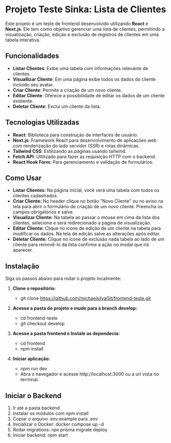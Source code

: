 # Projeto Teste Sinka: Lista de Clientes

Este projeto é um teste de frontend desenvolvido utilizando **React** e **Next.js**. Ele tem como objetivo gerenciar uma lista de clientes, permitindo a visualização, criação, edição e exclusão de registros de clientes em uma tabela interativa.

## Funcionalidades

- **Listar Clientes**: Exibe uma tabela com informações relevante de clientes.
- **Visuallizar Cliente**: Em uma página exibe todos os dados do cliente incluido seu avatar.
- **Criar Cliente**: Permite a criação de um novo cliente.
- **Editar Cliente**: Oferece a possibilidade de editar os dados de um cliente existente.
- **Deletar Cliente**: Exclui um cliente da lista.

## Tecnologias Utilizadas

- **React**: Biblioteca para construção de interfaces de usuário.
- **Next.js**: Framework React para desenvolvimento de aplicações web com renderização do lado servidor (SSR) e rotas dinâmicas.
- **Tailwind CSS**: Estilizando as páginas usando tailwind.
- **Fetch API**: Ultilizado para fazer as requisição HTTP com o backend.
- **React Hook Form**: Para gerenciamento e validação de formulários.

## Como Usar

- **Listar Clientes:** Na página inicial, você verá uma tabela com todos os clientes cadastrados.
- **Criar Cliente:** No header clique no botão "Novo Cliente" ou no aviso na tela para abrir o formulário de criação de um novo cliente. Preencha os campos obrigatórios e salve.
- **Visualizar Cliente:** Na tabela ao passar o mouse em cima da lista dos clientes, selecione e será redirecionado a pagina de visualização.
- **Editar Cliente:** Clique no ícone de edição de um cliente na tabela para modificar os dados. Na tela de edição salve as alterações após editar.
- **Deletar Cliente:** Clique no ícone de exclusão nada tabela ao lado de um cliente para removê-lo da lista confirme a ação no modal que irá aparecer.

## Instalação

Siga os passos abaixo para rodar o projeto localmente:

1. **Clone o repositório:**
   
   - git clone https://github.com/michaelsilvaGit/frontend-teste.git

2. **Acesse a pasta do projeto e mude para a branch develop:**

   - cd frontend-teste
   - git checkout develop

4. **Acesse a pasta frontend e Instale as dependecia:**
    
   - cd frontend
   - npm install

5. **Iniciar aplicação:**
   
   - npm run dev
   - Abra o navegador e acesse http://localhost:3000 ou a url vista no terminal.

## Iniciar o Backend

1. Ir até a pasta backend
2. Instalar os módulos com npm install
3. Copiar o arquivo .env.example para .env
4. Inicializar o Docker: docker compose up -d
5. Rodar migrations: npx prisma migrate deploy
6. Iniciar backend: npm start



   